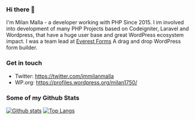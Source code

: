 ### Hi there 👋

I'm Milan Malla - a developer working with PHP Since 2015. I im involved into development of many PHP Projects based on Codeigniter, Laravel and Wordpress, that have a huge user base and great WordPress ecosystem impact. I was a team lead at [Everest Forms](https://wpeverest.com/wordpress-plugins/everest-forms) A drag and drop WordPress form builder.
### Get in touch
- Twitter: https://twitter.com/immilanmalla
- WP.org: https://profiles.wordpress.org/milan1750/

### Some of my Github Stats
[![Github stats](https://github-readme-stats.vercel.app/api?username=milan1750&show_icons=true&include_all_commits=true&hide=stars&line_height=24)](https://github.com/anuraghazra/github-readme-stats)
[![Top Langs](https://github-readme-stats.vercel.app/api/top-langs/?username=milan1750&layout=compact)](https://github.com/anuraghazra/github-readme-stats)
